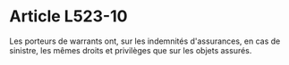# Article L523-10

Les porteurs de warrants ont, sur les indemnités d'assurances, en cas de sinistre, les mêmes droits et privilèges que sur les objets assurés.